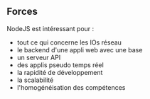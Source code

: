 ## <i class="fa fa-smile-o" aria-hidden="true"></i> Forces

NodeJS est intéressant pour :
- tout ce qui concerne les IOs réseau
- le backend d'une appli web avec une base
- un serveur API
- des applis pseudo temps réel
- la rapidité de développement
- la scalabilité
- l'homogénéisation des compétences